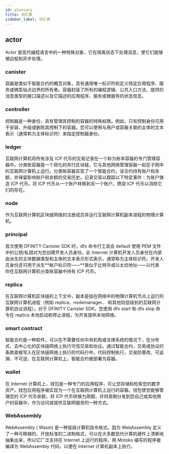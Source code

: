 ```yaml
---
id: glossary
title: 词汇表
sidebar_label: 词汇表
---
```


## actor

Actor 是现代编程语言中的一种特殊对象，它在隔离状态下处理消息，使它们能够被远程和异步处理。

### canister

容器是类似于智能合约的概念对象，具有通用唯一标识符和定义特定应用程序、服务或微型站点边界的所有者。容器封装了所有的编程逻辑、公共入口方法、提供的消息类型的接口描述以及它描述的应用程序、服务或微服务的状态信息。

### controller

控制器是一种身份，具有管理其控制的容器的特殊权限。例如，只有控制身份可用于安装、升级或删除其控制下的容器。您可以使用与用户或容器关联的主体的文本表示（通常称为主体标识符）来指定控制器身份。

### ledger

互联网计算机将所有涉及 ICP 代币的交易记录在一个称为账本容器的专门管理容器中。分类账容器是一个简化的并行区块链，它与其他网络管理容器一起在子网中的互联网计算机上运行。分类账容器实现了一个智能合约，该合约持有账户和余额，并保留影响账户和余额的交易历史。记录交易以跟踪以下特定事件：为账户铸造 ICP 代币。将 ICP 代币从一个账户转移到另一个账户。燃烧 ICP 代币以消除它们的存在。

### node

作为互联网计算机区块链网络的注册成员并运行互联网计算机副本进程的物理计算机。

### principal

首次使用 DFINITY Canister SDK 时，dfx 命令行工具会 default 使用 PEM 文件中的公钥/私钥对为您创建开发人员身份。此 Internet 计算机开发人员身份在内部由派生的主体数据类型和主体的文本表示形式表示，通常称为主体标识符。开发人员身份还可用于派生**帐户标识符——**类似于比特币或以太坊地址——以代表你在互联网计算机分类账容器中持有 ICP 代币。

### replica

在互联网计算机区块链的上下文中，副本是指在网络中的物理计算机节点上运行的互联网计算机进程（例如 replica，nodemanager、 和其他较低级别的互联网计算机协议进程）。对于 DFINITY Canister SDK，您使用 dfx start 和 dfx stop 命令在 replica 本地启动和停止进程，为开发提供本地网络。

### smart contract

智能合约是一种软件，可以在不需要任何中央机构或法律系统的情况下，在分布式、去中心化的区块链网络上执行可信交易和协议。通过智能合约，交易或协议的条款直接写入在区块链网络上执行的代码行中。代码控制执行，交易防篡改、可追溯、不可逆。在互联网计算机上，智能合约被部署为容器。

### wallet

在 Internet 计算机上，钱包是一种专门的应用程序，可让您存储和检索您的数字资产。钱包应用程序被实现为一个在互联网计算机上运行的容器。钱包使您能够管理您的 ICP 代币余额，将 ICP 代币转换为周期，并将周期分发到您自己或其他用户的容器中，作为访问或提供互联网服务的一种方式。

### WebAssembly

WebAssembly ( Wasm) 是一种低级计算机指令格式。因为 WebAssembly 定义了一种可移植的、开放标准的二进制格式，可以在大多数现代计算机硬件上清晰地抽象出来，所以它广泛支持在 Internet 上运行的程序。用 Motoko 编写的程序被编译为 WebAssembly 代码，以便在 Internet 计算机副本上执行。
